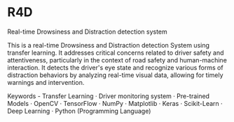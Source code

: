 # R4D
Real-time Drowsiness and Distraction detection system

This is a real-time Drowsiness and Distraction detection System using transfer learning. It addresses critical concerns related to driver safety and attentiveness, particularly in the context of road safety and human-machine interaction. It detects the driver's eye state and recognize various forms of distraction behaviors by analyzing real-time visual data, allowing for timely warnings and intervention.

Keywords - Transfer Learning · Driver monitoring system · Pre-trained Models · OpenCV · TensorFlow · NumPy · Matplotlib · Keras · Scikit-Learn · Deep Learning · Python (Programming Language)
